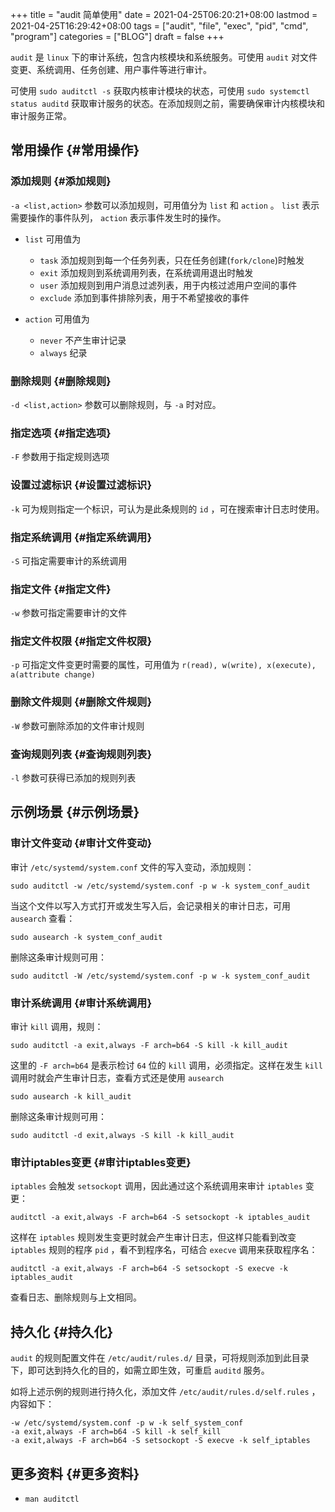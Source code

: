 +++
title = "audit 简单使用"
date = 2021-04-25T06:20:21+08:00
lastmod = 2021-04-25T16:29:42+08:00
tags = ["audit", "file", "exec", "pid", "cmd", "program"]
categories = ["BLOG"]
draft = false
+++

`audit` 是 `linux` 下的审计系统，包含内核模块和系统服务。可使用 `audit` 对文件变更、系统调用、任务创建、用户事件等进行审计。

可使用 `sudo auditctl -s` 获取内核审计模块的状态，可使用 `sudo systemctl status auditd` 获取审计服务的状态。在添加规则之前，需要确保审计内核模块和审计服务正常。

<!--more-->


## 常用操作 {#常用操作}


### 添加规则 {#添加规则}

`-a <list,action>` 参数可以添加规则，可用值分为 `list` 和 `action` 。 `list` 表示需要操作的事件队列， `action` 表示事件发生时的操作。

-   `list` 可用值为
    -   `task` 添加规则到每一个任务列表，只在任务创建(`fork/clone`)时触发
    -   `exit` 添加规则到系统调用列表，在系统调用退出时触发
    -   `user` 添加规则到用户消息过滤列表，用于内核过滤用户空间的事件
    -   `exclude` 添加到事件排除列表，用于不希望接收的事件

-   `action` 可用值为
    -   `never` 不产生审计记录
    -   `always` 纪录


### 删除规则 {#删除规则}

`-d <list,action>` 参数可以删除规则，与 `-a` 时对应。


### 指定选项 {#指定选项}

`-F` 参数用于指定规则选项


### 设置过滤标识 {#设置过滤标识}

`-k` 可为规则指定一个标识，可认为是此条规则的 `id` ，可在搜索审计日志时使用。


### 指定系统调用 {#指定系统调用}

`-S` 可指定需要审计的系统调用


### 指定文件 {#指定文件}

`-w` 参数可指定需要审计的文件


### 指定文件权限 {#指定文件权限}

`-p` 可指定文件变更时需要的属性，可用值为 `r(read), w(write), x(execute), a(attribute change)`


### 删除文件规则 {#删除文件规则}

`-W` 参数可删除添加的文件审计规则


### 查询规则列表 {#查询规则列表}

`-l` 参数可获得已添加的规则列表


## 示例场景 {#示例场景}


### 审计文件变动 {#审计文件变动}

审计 `/etc/systemd/system.conf` 文件的写入变动，添加规则：

`sudo auditctl -w /etc/systemd/system.conf -p w -k system_conf_audit`

当这个文件以写入方式打开或发生写入后，会记录相关的审计日志，可用 `ausearch` 查看：

`sudo ausearch -k system_conf_audit`

删除这条审计规则可用：

`sudo auditctl -W /etc/systemd/system.conf -p w -k system_conf_audit`


### 审计系统调用 {#审计系统调用}

审计 `kill` 调用，规则：

`sudo auditctl -a exit,always -F arch=b64 -S kill -k kill_audit`

这里的 `-F arch=b64` 是表示检讨 `64` 位的 `kill` 调用，必须指定。这样在发生 `kill` 调用时就会产生审计日志，查看方式还是使用 `ausearch`

`sudo ausearch -k kill_audit`

删除这条审计规则可用：

`sudo auditctl -d exit,always -S kill -k kill_audit`


### 审计iptables变更 {#审计iptables变更}

`iptables` 会触发 `setsockopt` 调用，因此通过这个系统调用来审计 `iptables` 变更：

`auditctl -a exit,always -F arch=b64 -S setsockopt -k iptables_audit`

这样在 `iptables` 规则发生变更时就会产生审计日志，但这样只能看到改变 `iptables` 规则的程序 `pid` ，看不到程序名，可结合 `execve` 调用来获取程序名：

`auditctl -a exit,always -F arch=b64 -S setsockopt -S execve -k iptables_audit`

查看日志、删除规则与上文相同。


## 持久化 {#持久化}

`audit` 的规则配置文件在 `/etc/audit/rules.d/` 目录，可将规则添加到此目录下，即可达到持久化的目的，如需立即生效，可重启 `auditd` 服务。

如将上述示例的规则进行持久化，添加文件 `/etc/audit/rules.d/self.rules` ，内容如下：

```shell
-w /etc/systemd/system.conf -p w -k self_system_conf
-a exit,always -F arch=b64 -S kill -k self_kill
-a exit,always -F arch=b64 -S setsockopt -S execve -k self_iptables
```


## 更多资料 {#更多资料}

-   `man auditctl`
